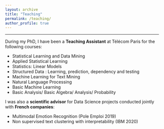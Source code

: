 ```yaml
---
layout: archive
title: "Teaching"
permalink: /teaching/
author_profile: true
---
```

------
During my PhD, I have been a <b>Teaching Assistant</b> at Télécom Paris for the following courses:
- Statistical Learning and Data Mining
- Applied Statistical Learning
- Statistics: Linear Models
- Structured Data : Learning, prediction, dependency and testing
- Machine Learning for Text Mining
- Natural Language Processing
- Basic Machine Learning
- Basic Analysis/ Basic Algebra/ Analysis/ Probability


I was also a <b>scientific advisor</b> for Data Science projects conducted jointly with <b>French companies</b>:
- Multimodal Emotion Recognition  (Pole Emploi 2019)
- Non supervised text clustering with interpretability  (IBM 2020)
